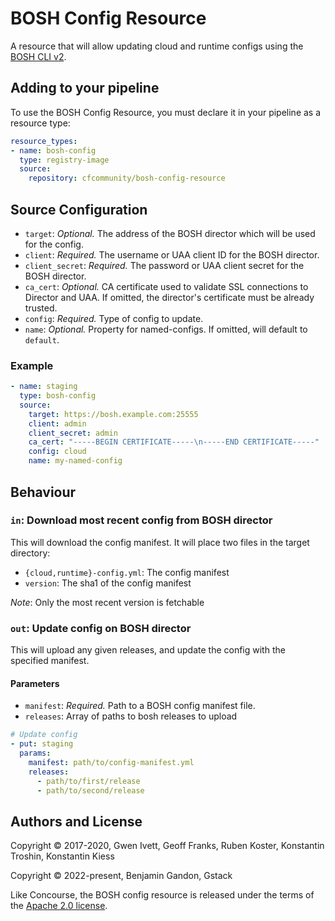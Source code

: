 # BOSH Config Resource

A resource that will allow updating cloud and runtime configs using the
[BOSH CLI v2][cli_v2].

[cli_v2]: https://bosh.io/docs/cli-v2/

## Adding to your pipeline

To use the BOSH Config Resource, you must declare it in your pipeline as a
resource type:

```yaml
resource_types:
- name: bosh-config
  type: registry-image
  source:
    repository: cfcommunity/bosh-config-resource
```

## Source Configuration

* `target`: *Optional.* The address of the BOSH director which will be used for
  the config.
* `client`: *Required.* The username or UAA client ID for the BOSH director.
* `client_secret`: *Required.* The password or UAA client secret for the BOSH
  director.
* `ca_cert`: *Optional.* CA certificate used to validate SSL connections to
  Director and UAA. If omitted, the director's certificate must be already
  trusted.
* `config`: *Required.* Type of config to update.
* `name`: *Optional.* Property for named-configs. If omitted, will default to
  `default`.


### Example

``` yaml
- name: staging
  type: bosh-config
  source:
    target: https://bosh.example.com:25555
    client: admin
    client_secret: admin
    ca_cert: "-----BEGIN CERTIFICATE-----\n-----END CERTIFICATE-----"
    config: cloud
    name: my-named-config
```

## Behaviour

### `in`: Download most recent config from BOSH director

This will download the config manifest. It will place two files in the target directory:

- `{cloud,runtime}-config.yml`: The config manifest
- `version`: The sha1 of the config manifest

_Note_: Only the most recent version is fetchable

### `out`: Update config on BOSH director

This will upload any given releases, and update the config with the specified
manifest.

#### Parameters

* `manifest`: *Required.* Path to a BOSH config manifest file.
* `releases`: Array of paths to bosh releases to upload

``` yaml
# Update config
- put: staging
  params:
    manifest: path/to/config-manifest.yml
    releases:
      - path/to/first/release
      - path/to/second/release
```



## Authors and License

Copyright © 2017-2020, Gwen Ivett, Geoff Franks, Ruben Koster, Konstantin
Troshin, Konstantin Kiess

Copyright © 2022-present, Benjamin Gandon, Gstack

Like Concourse, the BOSH config resource is released under the terms of the
[Apache 2.0 license](http://www.apache.org/licenses/LICENSE-2.0).

<!--
# Local Variables:
# indent-tabs-mode: nil
# End:
-->

